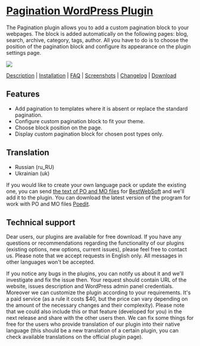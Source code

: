<a href="http://bestwebsoft.com/products/pagination/" target=_blank>Pagination WordPress Plugin</a>
========================

The Pagination plugin allows you to add a custom pagination block to your webpages. The block is added automatically on the following pages: blog, search, archive, category, tags, author. All you have to do is to choose the position of the pagination block and configure its appearance on the plugin settings page.

<img src="http://bestwebsoft.com/wp-content/uploads/2015/05/pagination-banner-website.jpg" />

<a href="http://bestwebsoft.com/products/pagination/description/" target=_blank>Description</a> | 
<a href="http://bestwebsoft.com/products/pagination/installation/" target=_blank>Installation</a> | 
<a href="http://bestwebsoft.com/products/pagination/faq/" target=_blank>FAQ</a> | 
<a href="http://bestwebsoft.com/products/pagination/screenshots/" target=_blank>Screenshots</a> | 
<a href="http://bestwebsoft.com/products/pagination/changelog/" target=_blank>Changelog</a> | 
<a href="http://bestwebsoft.com/products/pagination/download/" target=_blank>Download</a>


Features
-----------------------------
* Add pagination to templates where it is absent or replace the standard pagination.
* Configure custom pagination block to fit your theme.
* Choose block position on the page.
* Display custom pagination block for chosen post types only.


Translation
-----------------------------
* Russian (ru_RU)
* Ukrainian (uk)

If you would like to create your own language pack or update the existing one, you can send <a href="http://codex.wordpress.org/Translating_WordPress" target="_blank">the text of PO and MO files</a> for <a href="http://support.bestwebsoft.com" target="_blank">BestWebSoft</a> and we'll add it to the plugin. You can download the latest version of the program for work with PO and MO files <a href="http://www.poedit.net/download.php" target="_blank">Poedit</a>.


Technical support
-----------------------------
Dear users, our plugins are available for free download. If you have any questions or recommendations regarding the functionality of our plugins (existing options, new options, current issues), please feel free to contact us. Please note that we accept requests in English only. All messages in other languages won't be accepted.

If you notice any bugs in the plugins, you can notify us about it and we'll investigate and fix the issue then. Your request should contain URL of the website, issues description and WordPress admin panel credentials.
Moreover we can customize the plugin according to your requirements. It's a paid service (as a rule it costs $40, but the price can vary depending on the amount of the necessary changes and their complexity). Please note that we could also include this or that feature (developed for you) in the next release and share with the other users then.
We can fix some things for free for the users who provide translation of our plugin into their native language (this should be a new translation of a certain plugin, you can check available translations on the official plugin page).